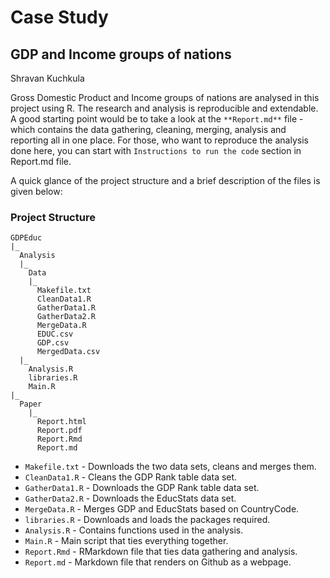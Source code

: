 # Case Study
## GDP and Income groups of nations
Shravan Kuchkula

Gross Domestic Product and Income groups of nations are analysed in this project using R. The research and analysis is reproducible and extendable. A good starting point would be to take a look at the `**Report.md**` file - which contains the data gathering, cleaning, merging, analysis and reporting all in one place. For those, who want to reproduce the analysis done here, you can start with `Instructions to run the code` section in Report.md file.

A quick glance of the project structure and a brief description of the files is given below:

### Project Structure

```{}
GDPEduc  
|_  
  Analysis  
  |_  
    Data  
    |_  
      Makefile.txt
      CleanData1.R  
      GatherData1.R
      GatherData2.R
      MergeData.R
      EDUC.csv
      GDP.csv
      MergedData.csv
  |_
    Analysis.R
    libraries.R
    Main.R
|_
  Paper
    |_
      Report.html
      Report.pdf
      Report.Rmd
      Report.md
```

  * `Makefile.txt`  - Downloads the two data sets, cleans and merges them.
  * `CleanData1.R`  - Cleans the GDP Rank table data set.
  * `GatherData1.R` - Downloads the GDP Rank table data set.
  * `GatherData2.R` - Downloads the EducStats data set.
  * `MergeData.R`   - Merges GDP and EducStats based on CountryCode.
  * `libraries.R`   - Downloads and loads the packages required.
  * `Analysis.R`    - Contains functions used in the analysis.
  * `Main.R`        - Main script that ties everything together.
  * `Report.Rmd`    - RMarkdown file that ties data gathering and analysis.
  * `Report.md`     - Markdown file that renders on Github as a webpage.


